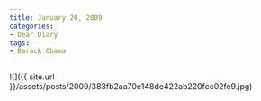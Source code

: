 ```yaml
---
title: January 20, 2009
categories:
- Dear Diary
tags:
- Barack Obama
---
```


![]({{ site.url }}/assets/posts/2009/383fb2aa70e148de422ab220fcc02fe9.jpg)
